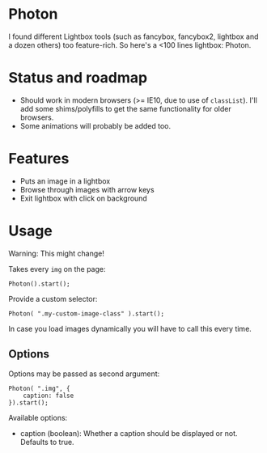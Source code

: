 # Photon

I found different Lightbox tools (such as fancybox, fancybox2, lightbox and a dozen others) too feature-rich. So here's a <100 lines lightbox: Photon.

# Status and roadmap

* Should work in modern browsers (>= IE10, due to use of ``classList``). I'll add some shims/polyfills to get the same functionality for older browsers.
* Some animations will probably be added too.

# Features

* Puts an image in a lightbox
* Browse through images with arrow keys
* Exit lightbox with click on background

# Usage

Warning: This might change!

Takes every ``img`` on the page:

    Photon().start();

Provide a custom selector:

    Photon( ".my-custom-image-class" ).start();

In case you load images dynamically you will have to call this every time.

## Options

Options may be passed as second argument:

    Photon( ".img", {
		caption: false
    }).start();

Available options:

* caption (boolean): Whether a caption should be displayed or not. Defaults to true.